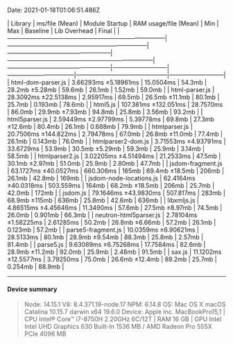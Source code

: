 Date: 2021-01-18T01:06:51.486Z

|         Library          |    ms/file (Mean)     | Module Startup  | RAM usage/file (Mean)  |       Min       |   Max   | Baseline  | Lib Overhead  |  Final  |
|——————————————————————————|———————————————————————|—————————————————|————————————————————————|—————————————————|—————————|———————————|———————————————|—————————|
| html-dom-parser.js       |  3.66293ms ±5.18961ms |       15.0504ms |                54.3mb  |  28.2mb ±5.28mb |  59.6mb |    26.1mb |        1.52mb |  59.0mb |
| html-parser.js           |  28.3092ms ±22.5138ms |       2.95917ms |                69.5mb  |  26.5mb ±11.1mb |  80.1mb |    25.7mb |       0.193mb |  78.6mb |
| html5.js                 |  107.381ms ±132.051ms |       28.7570ms |                86.0mb  |  29.9mb ±7.93mb |  94.8mb |    25.8mb |        3.56mb |  93.2mb |
| html5parser.js           |  2.59449ms ±2.97799ms |       5.39778ms |                69.8mb  |  27.3mb ±12.6mb |  80.4mb |    26.1mb |       0.688mb |  79.9mb |
| htmlparser.js            |  20.7506ms ±144.822ms |       2.79478ms |                67.0mb  |  26.8mb ±11.0mb |  77.4mb |    26.1mb |       0.143mb |  76.0mb |
| htmlparser2-dom.js       |  3.71553ms ±4.93791ms |       33.6729ms |                53.9mb  |  30.5mb ±5.29mb |  59.3mb |    25.9mb |        3.14mb |  58.5mb |
| htmlparser2.js           |  3.02205ms ±4.51494ms |       21.2533ms |                47.5mb  |  30.1mb ±2.97mb |  51.0mb |    25.9mb |        2.80mb |  47.7mb |
| jsdom-fragment.js        |  63.1727ms ±40.0527ms |       660.306ms |                 165mb  |  69.4mb ±18.5mb |   206mb |    26.1mb |        42.8mb |   169mb |
| jsdom-node-locations.js  |  62.4164ms ±40.0318ms |       503.559ms |                 164mb  |  68.2mb ±18.5mb |   206mb |    25.7mb |        42.0mb |   172mb |
| jsdom.js                 |  79.1646ms ±43.9830ms |       507.817ms |                 283mb  |   68.9mb ±115mb |   636mb |    25.8mb |        42.6mb |   636mb |
| libxmljs.js              |  4.86515ms ±4.45646ms |       11.3490ms |                57.6mb  |  27.5mb ±8.97mb |  74.5mb |    26.0mb |       0.901mb |  66.3mb |
| neutron-html5parser.js   |  2.78104ms ±1.58225ms |       2.61285ms |                50.2mb  |  26.8mb ±6.66mb |  57.2mb |    26.1mb |       0.123mb |  57.2mb |
| parse5-fragment.js       |  10.0359ms ±6.90621ms |       28.5133ms |                80.1mb  |  28.9mb ±9.54mb |  88.3mb |    25.8mb |        2.57mb |  81.4mb |
| parse5.js                |  9.63089ms ±6.75268ms |       17.7584ms |                82.6mb  |  28.9mb ±11.2mb |  92.0mb |    25.9mb |        2.48mb |  91.5mb |
| sax.js                   |  11.1202ms ±12.5577ms |       3.79250ms |                75.0mb  |  26.6mb ±12.4mb |  89.2mb |    25.7mb |       0.254mb |  88.9mb |

----
#### Device summary
> Node: 14.15.1 V8: 8.4.371.19-node.17 NPM: 6.14.8
> OS: Mac OS X macOS Catalina 10.15.7 darwin x64 19.6.0
> Device: Apple Inc. MacBookPro15,1 | CPU Intel® Core™ i7-8750H 2.20GHz 6C/12T | RAM 16 GB | GPU Intel Intel UHD Graphics 630  Built-In 1536 MB / AMD Radeon Pro 555X  PCIe 4096 MB
